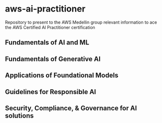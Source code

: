 # aws-ai-practitioner
Repository to present to the AWS Medellin group relevant information to ace the AWS Certified AI Practitioner certification

## Fundamentals of AI and ML

###

## Fundamentals of Generative AI

###

## Applications of Foundational Models

###

## Guidelines for Responsible AI

###

## Security, Compliance, & Governance for AI solutions

###

